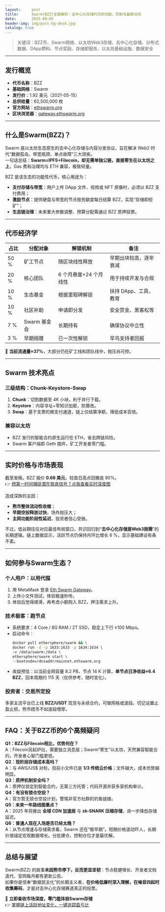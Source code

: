 ```yaml
---
layout:     post
title:      Swarm(BZZ)全面解析：去中心化存储代币的功能、机制与最新动向
date:       2025-09-05
header-img: img/post-bg-desk.jpg
catalog: true
---
```


> 关键词：BZZ币、Swarm网络、以太坊Web3存储、去中心化存储、分布式数据、DApp燃料、节点奖励、存储即服务、以太坊基础设施、数据安全

---

## 发行概览
- **代币名称**：BZZ  
- **基础网络**：Swarm  
- **发行价**：1.92 美元（2021-05-15）  
- **总供给量**：62,500,000 枚  
- **官方网站**：[ethswarm.org](https://www.ethswarm.org/)  
- **区块浏览器**：[gateway.ethswarm.org](https://gateway.ethswarm.org/)

---

## 什么是Swarm(BZZ)？
Swarm 是以太坊生态原生的去中心化存储与内容分发协议，旨在解决 Web2 时代“数据孤岛、带宽瓶颈、单点故障”三大顽疾。  
一句话总结：**Swarm=IPFS+Filecoin，却无需单独公链，直接寄生在以太坊之上**，Gas 费和治理均与 ETH 兼容，极致轻量。

BZZ 是该生态的功能性代币，核心用途为：
- **支付存储与带宽**：用户上传 DApp 文件、视频或 NFT 原像时，必须以 BZZ 支付费用；  
- **激励节点**：提供硬盘与带宽的节点按贡献度每日结算 BZZ，实现“存储即挖矿”；  
- **生态链治理**：未来重大参数调整、预算分配需通过 BZZ 质押投票。

---

## 代币经济学
| 占比 | 分配对象 | 解锁机制 | 备注 |
|---|---|---|---|
| 50 % | 矿工节点 | 随区块线性释放 | 早期出块较高，逐年衰减 |
| 20 % | 核心团队 | 6 个月悬崖+24 个月线性 | 用于持续开发与合规 |
| 10 % | 生态基金 | 根据里程碑解锁 | 扶持 DApp、工具、教育 |
| 10 % | 社区补助 | 申请即分发 | 安全赏金、黑客松等 |
| 7 %  | Swarm 基金会 | 长期持有 | 确保协议中立性 |
| 3 %  | 早期捐赠 | 已一次性解锁 | 早鸟支持者回报 |

👀 **当前流通量≈37%**，大部分仍在矿工线和团队线中，抛压尚可控。

---

## Swarm 技术亮点
### 三级结构：Chunk-Keystore-Swap
1. **Chunk**：切割数据至 4K 小块，利于并行下载。  
2. **Keystore**：内容寻址+零知识加密，防篡改。  
3. **Swap**：基于支票的微支付通道，链上仅结算净额，降低成本百倍。

### 兼容以太坊
- BZZ 发行的智能合约原生运行在 ETH，省去跨链风险。  
- Swarm 客户端即 Geth 插件，矿工开发者零门槛。

---

## 实时价格与市场表现
截至发稿，BZZ 报价 **0.68 美元**，较首日高点回撤逾 90%。  
👉 [想第一时间捕捉潜在筑底信号？点我查看实时深度图](https://okxdog.com/)

造成深跌的主因：
- **熊市整体流动性收缩**；  
- **早期空投释放过快**，场外抛压大；  
- **主网功能阶段性延迟**，投资者信心受挫。

不过，低谷期往往对应最佳布局窗口，共识回归到“**去中心化存储是Web3刚需**”的长期逻辑。链上数据显示，活跃节点仍保持月环比增长 6 %，显示基础建设有条不紊。

---

## 如何参与Swarm生态？
### 个人用户：以用代囤
1. 用 MetaMask 登录 [Eth Swarm Gateway](https://gateway.ethswarm.org/)。  
2. 上传小文件测试，体验极速秒传。  
3. 体验后觉得顺滑，再考虑小额购入 BZZ，押注需求上升。

### 技术极客：跑节点
- 系统要求：4 Core / 8G RAM / 2T SSD，稳定上下行 ≥100 Mbps。  
- 启动命令：  
  ```bash
  docker pull ethersphere/swarm && \
  docker run -d -p 1633:1633 -p 1634:1634 \
  -v /data/swarm:/data \
  ethersphere/swarm start \
  --bootnode=/dnsaddr/mainnet.ethswarm.org
  ```
- 收益预估：以当前全网容量 8.2 PB、节点 14 K 计算，**单节点日净收益≈6.4 BZZ**，回本周期约 115 天（仅供参考，随时变化）。

### 投资者：交易所定投
多家主流平台已上线 **BZZ/USDT** 现货与永续合约，可做网格或波段。切记设置止盈止损，熊市捂币不如波段增厚。

---

## FAQ：关于BZZ币的6个高频疑问

**Q1：BZZ与Filecoin相比，优势何在？**  
A：Filecoin另起炉灶，需要独立消息层；Swarm“寄生”以太坊，天然兼容智能合约，开发者心智门槛更低。  
**Q2：现阶段存储成本高吗？**  
A：与 AWS/US$ 对标，目前小文件已是 **1/3 传统云价格**；文件越大，成本优势越明显。  
**Q3：质押机制安全吗？**  
A：质押仅锁定到智能合约，无第三方托管；代码开源并获多家机构审计。  
**Q4：有没有锁仓空投？**  
A：官方暂无锁仓空投计划，警惕非官方社群的钓鱼链接。  
**Q5：未来一年路线图重点？**  
A：2025 年将推出 **全球 CDN 加速层** 与 **zk-SNARK 压缩存储**，进一步降低存储延迟。  
**Q6：普通人现在入场是否已经太晚？**  
A：从节点增速与存储需求看，Swarm 还在“极早期”。短期价格波动吓人，长期价值锚定宏观数据增长。分批建仓、控制仓位才是最优解。

---

## 总结与展望
Swarm(BZZ) 的故事**未因熊市停下，反而更显坚韧**：节点稳健增长、开发者文档迭代、官网每月都有更新公告。  
如果你是信奉“数据民主化”的长期主义者，**在价格低廉时深入理解，在噪音四起时收集筹码**，才是对去中心化存储赛道真正的投票。

👋 **立即查收市场深度，零门槛体验Swarm存储**  
👉 [掌握链上活跃地址变化，一键追踪盈亏比](https://okxdog.com/)